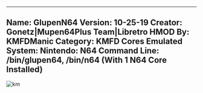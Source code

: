 -----------------------
Name: GlupenN64
Version: 10-25-19
Creator: Gonetz|Mupen64Plus Team|Libretro
HMOD By: KMFDManic
Category: KMFD Cores
Emulated System: Nintendo: N64
Command Line: /bin/glupen64, /bin/n64 (With 1 N64 Core Installed)
-----------------------
![km](https://i.imgur.com/rDzoobB.png)
